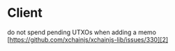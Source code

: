 # Client

do not spend pending UTXOs when adding a memo
[https://github.com/xchainjs/xchainjs-lib/issues/330][2]

[1]: https://developer.mozilla.org/docs/Web/JavaScript/Reference/Global_Objects/Boolean

[2]: https://github.com/xchainjs/xchainjs-lib/issues/330
